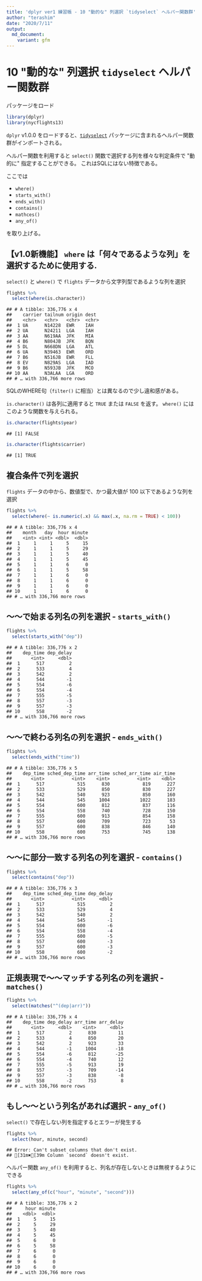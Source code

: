 ```yaml
---
title: 'dplyr ver1 練習帳 - 10 "動的な" 列選択 `tidyselect` ヘルパー関数群'
author: "terashim"
date: "2020/7/11"
output:
  md_document:
    variant: gfm
---
```


# 10 "動的な" 列選択 `tidyselect` ヘルパー関数群

パッケージをロード


```r
library(dplyr)
library(nycflights13)
```


`dplyr` v1.0.0 をロードすると、[`tidyselect`](https://tidyselect.r-lib.org/) パッケージに含まれるヘルパー関数群がインポートされる。

ヘルパー関数を利用すると `select()` 関数で選択する列を様々な判定条件で "動的に" 指定することができる。
これはSQLにはない特徴である。

ここでは

- `where()`
- `starts_with()`
- `ends_with()`
- `contains()`
- `mathces()`
- `any_of()`

を取り上げる。


## 【v1.0新機能】 `where` は「何々であるような列」を選択するために使用する.

`select()` と `where()` で `flights` データから文字列型であるような列を選択


```r
flights %>% 
  select(where(is.character))
```

```
## # A tibble: 336,776 x 4
##    carrier tailnum origin dest 
##    <chr>   <chr>   <chr>  <chr>
##  1 UA      N14228  EWR    IAH  
##  2 UA      N24211  LGA    IAH  
##  3 AA      N619AA  JFK    MIA  
##  4 B6      N804JB  JFK    BQN  
##  5 DL      N668DN  LGA    ATL  
##  6 UA      N39463  EWR    ORD  
##  7 B6      N516JB  EWR    FLL  
##  8 EV      N829AS  LGA    IAD  
##  9 B6      N593JB  JFK    MCO  
## 10 AA      N3ALAA  LGA    ORD  
## # … with 336,766 more rows
```

SQLのWHERE句（`filter()` に相当）とは異なるので少し違和感がある。

`is.character()` は各列に適用すると `TRUE` または `FALSE` を返す。 `where()` にはこのような関数を与えられる。


```r
is.character(flights$year)
```

```
## [1] FALSE
```

```r
is.character(flights$carrier)
```

```
## [1] TRUE
```

## 複合条件で列を選択

`flights` データの中から、数値型で、かつ最大値が 100 以下であるような列を選択


```r
flights %>% 
  select(where(~ is.numeric(.x) && max(.x, na.rm = TRUE) < 100))
```

```
## # A tibble: 336,776 x 4
##    month   day  hour minute
##    <int> <int> <dbl>  <dbl>
##  1     1     1     5     15
##  2     1     1     5     29
##  3     1     1     5     40
##  4     1     1     5     45
##  5     1     1     6      0
##  6     1     1     5     58
##  7     1     1     6      0
##  8     1     1     6      0
##  9     1     1     6      0
## 10     1     1     6      0
## # … with 336,766 more rows
```

## 〜〜で始まる列名の列を選択 - `starts_with()`


```r
flights %>% 
  select(starts_with("dep"))
```

```
## # A tibble: 336,776 x 2
##    dep_time dep_delay
##       <int>     <dbl>
##  1      517         2
##  2      533         4
##  3      542         2
##  4      544        -1
##  5      554        -6
##  6      554        -4
##  7      555        -5
##  8      557        -3
##  9      557        -3
## 10      558        -2
## # … with 336,766 more rows
```

## 〜〜で終わる列名の列を選択 - `ends_with()`


```r
flights %>% 
  select(ends_with("time"))
```

```
## # A tibble: 336,776 x 5
##    dep_time sched_dep_time arr_time sched_arr_time air_time
##       <int>          <int>    <int>          <int>    <dbl>
##  1      517            515      830            819      227
##  2      533            529      850            830      227
##  3      542            540      923            850      160
##  4      544            545     1004           1022      183
##  5      554            600      812            837      116
##  6      554            558      740            728      150
##  7      555            600      913            854      158
##  8      557            600      709            723       53
##  9      557            600      838            846      140
## 10      558            600      753            745      138
## # … with 336,766 more rows
```

## 〜〜に部分一致する列名の列を選択 - `contains()`


```r
flights %>% 
  select(contains("dep"))
```

```
## # A tibble: 336,776 x 3
##    dep_time sched_dep_time dep_delay
##       <int>          <int>     <dbl>
##  1      517            515         2
##  2      533            529         4
##  3      542            540         2
##  4      544            545        -1
##  5      554            600        -6
##  6      554            558        -4
##  7      555            600        -5
##  8      557            600        -3
##  9      557            600        -3
## 10      558            600        -2
## # … with 336,766 more rows
```

## 正規表現で〜〜マッチする列名の列を選択 - `matches()`


```r
flights %>% 
  select(matches("^(dep|arr)"))
```

```
## # A tibble: 336,776 x 4
##    dep_time dep_delay arr_time arr_delay
##       <int>     <dbl>    <int>     <dbl>
##  1      517         2      830        11
##  2      533         4      850        20
##  3      542         2      923        33
##  4      544        -1     1004       -18
##  5      554        -6      812       -25
##  6      554        -4      740        12
##  7      555        -5      913        19
##  8      557        -3      709       -14
##  9      557        -3      838        -8
## 10      558        -2      753         8
## # … with 336,766 more rows
```
## もし〜〜という列名があれば選択 - `any_of()`

`select()` で存在しない列を指定するとエラーが発生する


```r
flights %>% 
  select(hour, minute, second)
```

```
## Error: Can't subset columns that don't exist.
## [31m✖[39m Column `second` doesn't exist.
```

ヘルパー関数 `any_of()` を利用すると、列名が存在しないときは無視するようにできる


```r
flights %>% 
  select(any_of(c("hour", "minute", "second")))
```

```
## # A tibble: 336,776 x 2
##     hour minute
##    <dbl>  <dbl>
##  1     5     15
##  2     5     29
##  3     5     40
##  4     5     45
##  5     6      0
##  6     5     58
##  7     6      0
##  8     6      0
##  9     6      0
## 10     6      0
## # … with 336,766 more rows
```
